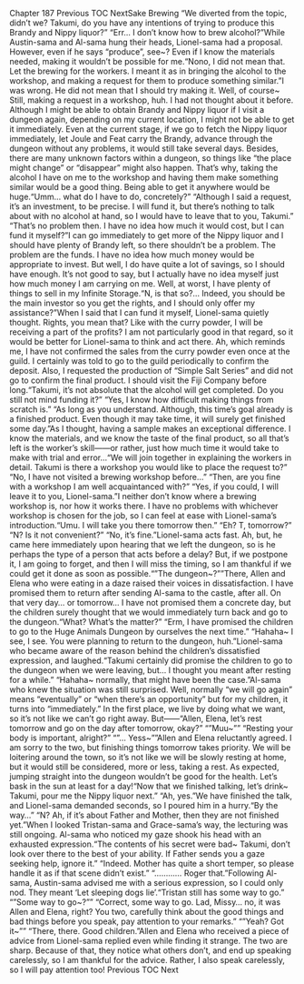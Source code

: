 Chapter 187 Previous TOC NextSake Brewing “We diverted from the topic, didn’t we? Takumi, do you have any intentions of trying to produce this Brandy and Nippy liquor?” “Err… I don’t know how to brew alcohol?”While Austin-sama and Al-sama hung their heads, Lionel-sama had a proposal. However, even if he says “produce”, see~? Even if I know the materials needed, making it wouldn’t be possible for me.“Nono, I did not mean that. Let the brewing for the workers. I meant it as in bringing the alcohol to the workshop, and making a request for them to produce something similar.”I was wrong. He did not mean that I should try making it. Well, of course~ Still, making a request in a workshop, huh. I had not thought about it before. Although I might be able to obtain Brandy and Nippy liquor if I visit a dungeon again, depending on my current location, I might not be able to get it immediately. Even at the current stage, if we go to fetch the Nippy liquor immediately, let Joule and Feat carry the Brandy, advance through the dungeon without any problems, it would still take several days. Besides, there are many unknown factors within a dungeon, so things like “the place might change” or “disappear” might also happen. That’s why, taking the alcohol I have on me to the workshop and having them make something similar would be a good thing. Being able to get it anywhere would be huge.“Umm… what do I have to do, concretely?” “Although I said a request, it’s an investment, to be precise. I will fund it, but there’s nothing to talk about with no alcohol at hand, so I would have to leave that to you, Takumi.” “That’s no problem then. I have no idea how much it would cost, but I can fund it myself?”I can go immediately to get more of the Nippy liquor and I should have plenty of Brandy left, so there shouldn’t be a problem. The problem are the funds. I have no idea how much money would be appropriate to invest. But well, I do have quite a lot of savings, so I should have enough. It’s not good to say, but I actually have no idea myself just how much money I am carrying on me. Well, at worst, I have plenty of things to sell in my Infinite Storage.“N, is that so?… Indeed, you should be the main investor so you get the rights, and I should only offer my assistance?”When I said that I can fund it myself, Lionel-sama quietly thought. Rights, you mean that? Like with the curry powder, I will be receiving a part of the profits? I am not particularly good in that regard, so it would be better for Lionel-sama to think and act there. Ah, which reminds me, I have not confirmed the sales from the curry powder even once at the guild. I certainly was told to go to the guild periodically to confirm the deposit. Also, I requested the production of “Simple Salt Series” and did not go to confirm the final product. I should visit the Fiji Company before long.“Takumi, it’s not absolute that the alcohol will get completed. Do you still not mind funding it?” “Yes, I know how difficult making things from scratch is.” “As long as you understand. Although, this time’s goal already is a finished product. Even though it may take time, it will surely get finished some day.”As I thought, having a sample makes an exceptional difference. I know the materials, and we know the taste of the final product, so all that’s left is the worker’s skill——or rather, just how much time it would take to make with trial and error…“We will join together in explaining the workers in detail. Takumi is there a workshop you would like to place the request to?” “No, I have not visited a brewing workshop before…” “Then, are you fine with a workshop I am well acquaintanced with?” “Yes, if you could, I will leave it to you, Lionel-sama.”I neither don’t know where a brewing workshop is, nor how it works there. I have no problems with whichever workshop is chosen for the job, so I can feel at ease with Lionel-sama’s introduction.“Umu. I will take you there tomorrow then.” “Eh? T, tomorrow?” “N? Is it not convenient?” “No, it’s fine.”Lionel-sama acts fast. Ah, but, he came here immediately upon hearing that we left the dungeon, so is he perhaps the type of a person that acts before a delay? But, if we postpone it, I am going to forget, and then I will miss the timing, so I am thankful if we could get it done as soon as possible.“”The dungeon~?””There, Allen and Elena who were eating in a daze raised their voices in dissatisfaction. I have promised them to return after sending Al-sama to the castle, after all. On that very day… or tomorrow… I have not promised them a concrete day, but the children surely thought that we would immediately turn back and go to the dungeon.“What? What’s the matter?” “Erm, I have promised the children to go to the Huge Animals Dungeon by ourselves the next time.” “Hahaha~ I see, I see. You were planning to return to the dungeon, huh.”Lionel-sama who became aware of the reason behind the children’s dissatisfied expression, and laughed.“Takumi certainly did promise the children to go to the dungeon when we were leaving, but… I thought you meant after resting for a while.” “Hahaha~ normally, that might have been the case.”Al-sama who knew the situation was still surprised. Well, normally “we will go again” means “eventually” or “when there’s an opportunity” but for my children, it turns into “immediately.” In the first place, we live by doing what we want, so it’s not like we can’t go right away. But——“Allen, Elena, let’s rest tomorrow and go on the day after tomorrow, okay?” “”Muu~”” “Resting your body is important, alright?” “”… Yess~””Allen and Elena reluctantly agreed. I am sorry to the two, but finishing things tomorrow takes priority. We will be loitering around the town, so it’s not like we will be slowly resting at home, but it would still be considered, more or less, taking a rest. As expected, jumping straight into the dungeon wouldn’t be good for the health. Let’s bask in the sun at least for a day!“Now that we finished talking, let’s drink~ Takumi, pour me the Nippy liquor next.” “Ah, yes.”We have finished the talk, and Lionel-sama demanded seconds, so I poured him in a hurry.“By the way…” “N? Ah, if it’s about Father and Mother, then they are not finished yet.”When I looked Tristan-sama and Grace-sama’s way, the lecturing was still ongoing. Al-sama who noticed my gaze shook his head with an exhausted expression.“The contents of his secret were bad~ Takumi, don’t look over there to the best of your ability. If Father sends you a gaze seeking help, ignore it.” “Indeed. Mother has quite a short temper, so please handle it as if that scene didn’t exist.” “………… Roger that.”Following Al-sama, Austin-sama advised me with a serious expression, so I could only nod. They meant ‘Let sleeping dogs lie’.“Tristan still has some way to go.” “”Some way to go~?”” “Correct, some way to go. Lad, Missy… no, it was Allen and Elena, right? You two, carefully think about the good things and bad things before you speak, pay attention to your remarks.” “”Yeah? Got it~”” “There, there. Good children.”Allen and Elena who received a piece of advice from Lionel-sama replied even while finding it strange. The two are sharp. Because of that, they notice what others don’t, and end up speaking carelessly, so I am thankful for the advice. Rather, I also speak carelessly, so I will pay attention too! Previous TOC Next